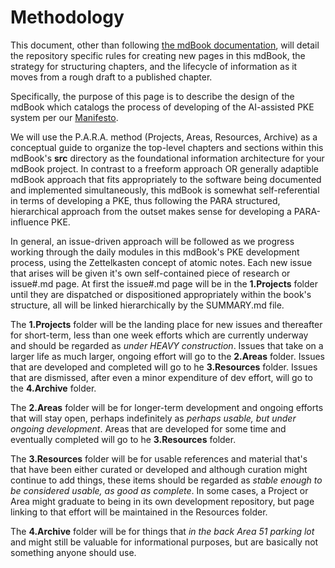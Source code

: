 # Methodology

This document, other than following [the mdBook documentation](https://rust-lang.github.io/mdBook/), will detail the repository specific rules for creating new pages in this mdBook, the strategy for structuring chapters, and the lifecycle of information as it moves from a rough draft to a published chapter.

Specifically, the purpose of this page is to describe the design of the mdBook which catalogs the process of developing of the AI-assisted PKE system per our [Manifesto](/Manifesto.md).

We will use the P.A.R.A. method (Projects, Areas, Resources, Archive) as a conceptual guide to organize the top-level chapters and sections within this mdBook's **src** directory as the foundational information architecture for your mdBook project. In contrast to a freeform approach OR generally adaptible mdBook approach that fits appropriately to the software being documented and implemented simultaneously, this mdBook is somewhat self-referential in terms of developing a PKE, thus following the PARA structured, hierarchical approach from the outset makes sense for developing a PARA-influence PKE. 

In general, an issue-driven approach will be followed as we progress working through the daily modules in this mdBook's PKE development process, using the Zettelkasten concept of atomic notes. Each new issue that arises will be given it's own self-contained piece of research or issue#.md page.  At first the issue#.md page will be in the **1.Projects** folder until they are dispatched or dispositioned appropriately within the book's structure, all will be linked hierarchically by the SUMMARY.md file. 

The **1.Projects** folder will be the landing place for new issues and thereafter for short-term, less than one week efforts which are currently underway and should be regarded as *under HEAVY construction*. Issues that take on a larger life as much larger, ongoing effort will go to the **2.Areas** folder. Issues that are developed and completed will go to he **3.Resources** folder. Issues that are dismissed, after even a minor expenditure of dev effort, will go to the **4.Archive** folder.

The **2.Areas** folder will be for longer-term development and ongoing efforts that will stay open, perhaps indefinitely as *perhaps usable, but under ongoing development*. Areas that are developed for some time and eventually completed will go to he **3.Resources** folder.   

The **3.Resources** folder will be for usable references and material that's that have been either curated or developed and although curation might continue to add things, these items should be regarded as *stable enough to be considered usable, as good as complete*. In some cases, a Project or Area might graduate to being in its own development repository, but page linking to that effort will be maintained in the Resources folder. 

The **4.Archive** folder will be for things that *in the back Area 51 parking lot* and might still be valuable for informational purposes, but are basically not something anyone should use.  


 